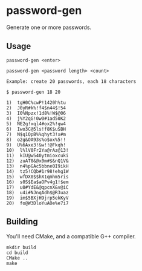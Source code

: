 # password-gen
Generate one or more passwords.

## Usage
`password-gen <enter>`

`password-gen <password length> <count>`

    Example: create 20 passwords, each 18 characters

    $ password-gen 18 20

    1)  tgH0C%cwP!1420h%tu
    2)  J0yR#k%!f4$n44$!54
    3)  I0%Npzx!1d8%!W$@06
    4)  j%Y2qG!0w0#1ad50K2
    5)  NE2g!xql4#ox2%!gw4
    6)  Iwo3C@5ls!f8K$uSBH
    7)  N$q1QpB%%qhyt3!x#m
    8)  o2g&OA93s%o$ox%5!!
    9)  U%6Axe3!&w!!@Fkqh!
    10)  l%lV0Fr2Ya@rAz@13!
    11)  kIU@w540ytmioxcuki
    12)  zuAT0&@x0m#$&nQ1V&
    13)  n4%pGAc5bbne0I9ikH
    14)  tz5!CQb#1r98!ehg1W
    15)  wfDX0$$hX1qmhm5ris
    16)  s0S$Ea$aOPv4g1!$em
    17)  u0#YdE&@qpcnX&v@iC
    18)  u4i#NJnqAdh$@R3uaz
    19)  im$5BXjH9jrp5ekKyV
    20)  fo@W3DloYuAOe%e7i7

## Building
You'll need CMake, and a compatible G++ compiler.

    mkdir build
    cd build
    CMake ..
    make

